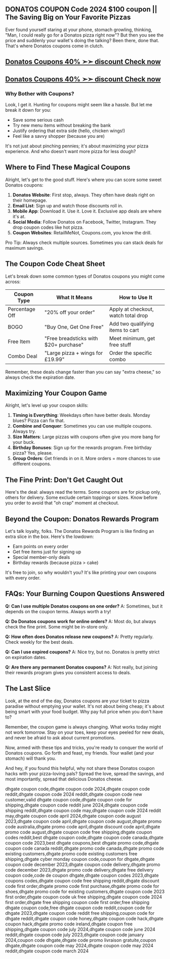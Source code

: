 
## DONATOS COUPON Code 2024 $100 coupon || The Saving Big on Your Favorite Pizzas

Ever found yourself staring at your phone, stomach growling, thinking, "Man, I could really go for a Donatos pizza right now"? But then you see the price and suddenly your wallet's doing the talking? Been there, done that. That's where Donatos coupons come in clutch.

## [Donatos Coupons 40% ➣➣ discount Check now](https://dynews.net/save-big-with-donatos-coupons/)
## [Donatos Coupons 40% ➣➣ discount Check now](https://dynews.net/save-big-with-donatos-coupons/)

### Why Bother with Coupons?

Look, I get it. Hunting for coupons might seem like a hassle. But let me break it down for you:

- Save some serious cash
- Try new menu items without breaking the bank
- Justify ordering that extra side (hello, chicken wings!)
- Feel like a savvy shopper (because you are)

It's not just about pinching pennies; it's about maximizing your pizza experience. And who doesn't want more pizza for less dough?

## Where to Find These Magical Coupons

Alright, let's get to the good stuff. Here's where you can score some sweet Donatos coupons:

1. **Donatos Website**: First stop, always. They often have deals right on their homepage.
2. **Email List**: Sign up and watch those discounts roll in.
3. **Mobile App**: Download it. Use it. Love it. Exclusive app deals are where it's at.
4. **Social Media**: Follow Donatos on Facebook, Twitter, Instagram. They drop coupon codes like hot pizza.
5. **Coupon Websites**: RetailMeNot, Coupons.com, you know the drill.

Pro Tip: Always check multiple sources. Sometimes you can stack deals for maximum savings.

## The Coupon Code Cheat Sheet

Let's break down some common types of Donatos coupons you might come across:

| Coupon Type | What It Means | How to Use It |
|-------------|---------------|---------------|
| Percentage Off | "20% off your order" | Apply at checkout, watch total drop |
| BOGO | "Buy One, Get One Free" | Add two qualifying items to cart |
| Free Item | "Free breadsticks with $20+ purchase" | Meet minimum, get free stuff |
| Combo Deal | "Large pizza + wings for £19.99" | Order the specific combo |

Remember, these deals change faster than you can say "extra cheese," so always check the expiration date.

## Maximizing Your Coupon Game

Alright, let's level up your coupon skills:

1. **Timing is Everything**: Weekdays often have better deals. Monday blues? Pizza can fix that.
2. **Combine and Conquer**: Sometimes you can use multiple coupons. Always try.
3. **Size Matters**: Large pizzas with coupons often give you more bang for your buck.
4. **Birthday Bonuses**: Sign up for the rewards program. Free birthday pizza? Yes, please.
5. **Group Orders**: Get friends in on it. More orders = more chances to use different coupons.

## The Fine Print: Don't Get Caught Out

Here's the deal: always read the terms. Some coupons are for pickup only, others for delivery. Some exclude certain toppings or sizes. Know before you order to avoid that "oh crap" moment at checkout.

## Beyond the Coupon: Donatos Rewards Program

Let's talk loyalty, folks. The Donatos Rewards Program is like finding an extra slice in the box. Here's the lowdown:

- Earn points on every order
- Get free items just for signing up
- Special member-only deals
- Birthday rewards (because pizza > cake)

It's free to join, so why wouldn't you? It's like printing your own coupons with every order.

## FAQs: Your Burning Coupon Questions Answered

**Q: Can I use multiple Donatos coupons on one order?**
A: Sometimes, but it depends on the coupon terms. Always worth a try!

**Q: Do Donatos coupons work for online orders?**
A: Most do, but always check the fine print. Some might be in-store only.

**Q: How often does Donatos release new coupons?**
A: Pretty regularly. Check weekly for the best deals.

**Q: Can I use expired coupons?**
A: Nice try, but no. Donatos is pretty strict on expiration dates.

**Q: Are there any permanent Donatos coupons?**
A: Not really, but joining their rewards program gives you consistent access to deals.


## The Last Slice

Look, at the end of the day, Donatos coupons are your ticket to pizza paradise without emptying your wallet. It's not about being cheap; it's about being smart with your food budget. Why pay full price when you don't have to?

Remember, the coupon game is always changing. What works today might not work tomorrow. Stay on your toes, keep your eyes peeled for new deals, and never be afraid to ask about current promotions.

Now, armed with these tips and tricks, you're ready to conquer the world of Donatos coupons. Go forth and feast, my friends. Your wallet (and your stomach) will thank you.

And hey, if you found this helpful, why not share these Donatos coupon hacks with your pizza-loving pals? Spread the love, spread the savings, and most importantly, spread that delicious Donatos cheese.


dhgate coupon code,dhgate coupon code 2024,dhgate coupon code reddit,dhgate coupon code 2024 reddit,dhgate coupon code new customer,valid dhgate coupon code,dhgate coupon code for shipping,dhgate coupon code reddit june 2024,dhgate coupon code shipping reddit,dhgate coupon code may,dhgate coupon code 2024 reddit may,dhgate coupon code april 2024,dhgate coupon code august 2023,dhgate coupon code april,dhgate coupon code august,dhgate promo code australia,dhgate promo code april,dhgate discount code april,dhgate promo code august,dhgate coupon code free shipping,dhgate coupon codes reddit,best dhgate coupon code,dhgate coupon code canada,dhgate coupon code 2023,best dhgate coupons,best dhgate promo code,dhgate coupon code canada reddit,dhgate promo code canada,dhgate promo code existing customers,dhgate promo code existing customers free shipping,dhgate cyber monday coupon code,coupon for dhgate,dhgate coupon code december 2023,dhgate coupon code delivery,dhgate promo code december 2023,dhgate promo code delivery,dhgate free delivery coupon code,code de coupon dhgate,dhgate coupon codes 2023,dhgate coupons codes,dhgate coupon code free shipping reddit,dhgate discount code first order,dhgate promo code first purchase,dhgate promo code for shoes,dhgate promo code for existing customers,dhgate coupon code 2023 first order,dhgate coupon code uk free shipping,dhgate coupon code 2024 first order,dhgate free shipping coupon code first order,free shipping dhgate coupon code,free dhgate coupon code reddit,coupon code for dhgate 2023,dhgate coupon code reddit free shipping,coupon code for dhgate reddit,dhgate coupon code honey,dhgate coupon code hack,dhgate coupon hack,dhgate promo code ireland,dhgate coupon free shipping,dhgate coupon code july 2024,dhgate coupon code june 2024 reddit,dhgate coupon code july 2023,dhgate coupon code january 2024,coupon code dhgate,dhgate code promo livraison gratuite,coupon dhgate,dhgate coupon code may 2024,dhgate coupon code may 2024 reddit,dhgate coupon code march 2024
